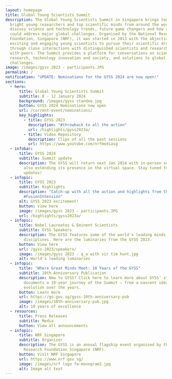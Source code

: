 ```yaml
---
layout: homepage
title: Global Young Scientists Summit
description: The Global Young Scientists Summit in Singapore brings together
  bright young researchers and top scientific minds from around the world to
  discuss science and technology trends, future game changers and how research
  could address major global challenges. Organised by the National Research
  Foundation, Singapore (NRF), it was started in 2013 with the objective of
  exciting and engaging young scientists to pursue their scientific dreams
  through close interactions with distinguished scientists and researchers, and
  with peers. The Summit provides a platform for conversations on science and
  research, technology innovation and society, and solutions to global
  challenges.
image: /images/gyss 2023 - participants.JPG
permalink: /
notification: "UPDATE: Nominations for the GYSS 2024 are now open!"
sections:
  - hero:
      title: Global Young Scientists Summit
      subtitle: 8 - 12 January 2024
      background: /images/gyss standee.jpg
      button: GYSS 2024 Nominations now open
      url: /current-event/nominations/
      key_highlights:
        - title: GYSS 2023
          description: "#throwback to all the action"
          url: /highlights/gyss2023a/
        - title: Video Repository
          description: Clips of all the past sessions
          url: https://www.youtube.com/nrfmediasg
  - infobar:
      title: GYSS 2024
      subtitle: Summit update
      description: The GYSS will return next Jan 2024 with in-person sessions while
        also extending its presence in the virtual space. Stay tuned for more
        updates!
  - infopic:
      title: GYSS 2023
      subtitle: Highlights
      description: "Catch-up with all the action and highlights from the GYSS2023!
        #FusionInSession"
      alt: GYSS 2023 excitement!
      button: view here
      image: /images/gyss 2023 - participants.JPG
      url: /highlights/gyss2023a/
  - infopic:
      title: Nobel Laureates & Eminent Scientists
      subtitle: GYSS Speakers
      description: The GYSS features some of the world's leading minds across various
        disciplines. Here are the luminaries from the GYSS 2023.
      button: View here
      url: /gyss-2023/speakers/
      image: /images/gyss 2023 - q_a with sir tim hunt.jpg
      alt: World's leading luminaries
  - infopic:
      title: "Where Great Minds Meet: 10 Years of the GYSS"
      subtitle: 10th Anniversary Publication
      description: New to GYSS? Click here to learn more about GYSS’ story. It
        documents a 10-year journey of the Summit — from a nascent idea to its
        evolution over the years.
      button: Learn more
      url: https://go.gov.sg/gyss-10th-anniversary-pub
      image: /images/10th-anniversary-pub.jpg
      alt: 10 years of excellence
  - resources:
      title: Press Releases
      subtitle: Media
      button: View all announcements
  - infopic:
      title: NRF Singapore
      subtitle: Organiser
      description: The GYSS is an annual flagship event organised by the National
        Research Foundation Singapore (NRF).
      button: Visit NRF Singapore
      url: https://www.nrf.gov.sg/
      image: /images/nrf logo fa-monogram2.jpg
      alt: Image alt text
---
```

